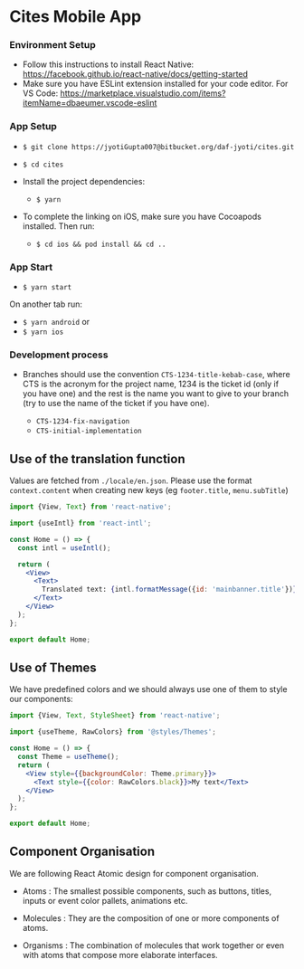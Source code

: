 # Cites Mobile App

### Environment Setup

- Follow this instructions to install React Native: https://facebook.github.io/react-native/docs/getting-started
- Make sure you have ESLint extension installed for your code editor. For VS Code: https://marketplace.visualstudio.com/items?itemName=dbaeumer.vscode-eslint

### App Setup

- `$ git clone https://jyotiGupta007@bitbucket.org/daf-jyoti/cites.git`
- `$ cd cites`

- Install the project dependencies:

  - `$ yarn`

- To complete the linking on iOS, make sure you have Cocoapods installed. Then run:

  - `$ cd ios && pod install && cd ..`

### App Start

- `$ yarn start`

On another tab run:

- `$ yarn android` or
- `$ yarn ios`

### Development process

- Branches should use the convention `CTS-1234-title-kebab-case`, where CTS is the acronym for the project name, 1234 is the ticket id (only if you have one) and the rest is the name you want to give to your branch (try to use the name of the ticket if you have one).

  - `CTS-1234-fix-navigation`
  - `CTS-initial-implementation`

## Use of the translation function

Values are fetched from `./locale/en.json`. Please use the format `context.content` when creating new keys (eg `footer.title`, `menu.subTitle`)

```jsx
import {View, Text} from 'react-native';

import {useIntl} from 'react-intl';

const Home = () => {
  const intl = useIntl();

  return (
    <View>
      <Text>
        Translated text: {intl.formatMessage({id: 'mainbanner.title'})}
      </Text>
    </View>
  );
};

export default Home;
```

## Use of Themes

We have predefined colors and we should always use one of them to style our components:

```jsx
import {View, Text, StyleSheet} from 'react-native';

import {useTheme, RawColors} from '@styles/Themes';

const Home = () => {
  const Theme = useTheme();
  return (
    <View style={{backgroundColor: Theme.primary}}>
      <Text style={{color: RawColors.black}}>My text</Text>
    </View>
  );
};

export default Home;
```

## Component Organisation

We are following React Atomic design for component organisation.

- Atoms : The smallest possible components, such as buttons, titles, inputs or event color pallets, animations etc.

- Molecules : They are the composition of one or more components of atoms.

- Organisms : The combination of molecules that work together or even with atoms that compose more elaborate interfaces.
